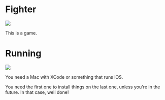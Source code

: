 Fighter
==========

![](https://raw.github.com/melito/Fighter/master/Resources/Character/Fighter/default.1.5.100.500.gif)


This is a game.

Running
========

![](https://raw.github.com/melito/Fighter/master/Resources/Character/Fighter/run.1.8.100.800.gif)


You need a Mac with XCode or something that runs iOS.

You need the first one to install things on the last one, unless you're in the future.
In that case, well done!